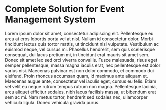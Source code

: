# Complete Solution for Event Management System

Lorem ipsum dolor sit amet, consectetur adipiscing elit. Pellentesque eu arcu at eros lobortis porta vel at nisl. Nullam id consectetur dolor. Morbi tincidunt lectus quis tortor mattis, ut tincidunt nisl vulputate. Vestibulum ac euismod neque, vel cursus mi. Phasellus hendrerit, sem quis scelerisque consequat, dui lacus pretium mi, in tincidunt erat mauris sit amet sem. Donec sit amet leo sed orci viverra convallis. Fusce malesuada, risus eget semper pellentesque, massa magna iaculis erat, nec pellentesque est dolor varius nisi. Maecenas pulvinar est non dolor commodo, et commodo dui eleifend. Proin rhoncus accumsan quam, id maximus ante aliquam et. Maecenas augue ante, consectetur vel iaculis eget, cursus eu felis. Etiam vel velit eu neque rutrum tempus rutrum non magna. Pellentesque lacinia, arcu aliquet efficitur sodales, nibh lacus facilisis massa, ut bibendum erat sem ac mi. Nam metus tortor, hendrerit sed sodales nec, ullamcorper vehicula ligula. Donec vehicula gravida purus. 
